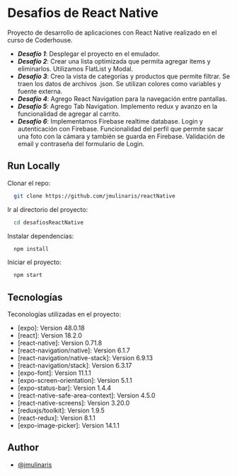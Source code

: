 
# __Desafios de React Native__

Proyecto de desarrollo de aplicaciones con React Native realizado en el curso de Coderhouse.

- ___Desafío 1___: Desplegar el proyecto en el emulador.
- ___Desafío 2___: Crear una lista optimizada que permita agregar items y eliminarlos. Utilizamos FlatList y Modal. 
- ___Desafío 3___: Creo la vista de categorías y productos que permite filtrar. Se traen los datos de archivos .json. Se utilizan colores como variables y fuente externa.
- ___Desafío 4___: Agrego React Navigation para la navegación entre pantallas.
- ___Desafío 5___: Agrego Tab Navigation. Implemento redux y avanzo en la funcionalidad de agregar al carrito.
- ___Desafío 6___: Implementamos Firebase realtime database. Login y autenticación con Firebase. Funcionalidad del perfil que permite sacar una foto con la cámara y también se guarda en Firebase.
Validación de email y contraseña del formulario de Login. 


## __Run Locally__

Clonar el repo:

```bash
  git clone https://github.com/jmulinaris/reactNative
```

Ir al directorio del proyecto:

```bash
  cd desafiosReactNative
```

Instalar dependencias:

```bash
  npm install
```

Iniciar el proyecto:

```bash
  npm start
```


## __Tecnologías__

Teconologías utilizadas en el proyecto:
* [expo]: Version 48.0.18
* [react]: Version 18.2.0
* [react-native]: Version 0.71.8
* [react-navigation/native]: Version 6.1.7
* [react-navigation/native-stack]: Version 6.9.13
* [react-navigation/stack]: Version 6.3.17
* [expo-font]: Version 11.1.1
* [expo-screen-orientation]: Version 5.1.1
* [expo-status-bar]: Version 1.4.4
* [react-native-safe-area-context]: Version 4.5.0
* [react-native-screens]: Version 3.20.0
* [reduxjs/toolkit]: Version 1.9.5
* [react-redux]: Version 8.1.1
* [expo-image-picker]: Version 14.1.1



## __Author__

- [@jmulinaris](https://github.com/jmulinaris)
